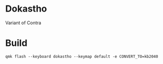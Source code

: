 # Dokastho

Variant of Contra

# Build

```
qmk flash --keyboard dokastho --keymap default -e CONVERT_TO=kb2040
```
